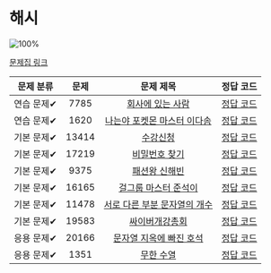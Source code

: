 # 해시

![100%](https://progress-bar.dev/10/?scale=10&title=progress&width=500&color=babaca&suffix=/10)

[문제집 링크](https://www.acmicpc.net/workbook/view/9063)

| 문제 분류  | 문제  |                               문제 제목                               |                                                                                                        정답 코드                                                                                                         |
| :--------: | :---: | :-------------------------------------------------------------------: | :----------------------------------------------------------------------------------------------------------------------------------------------------------------------------------------------------------------------: |
| 연습 문제✔ | 7785  |       [회사에 있는 사람](https://www.acmicpc.net/problem/7785)        |                       [정답 코드](/%EC%BD%94%EB%94%A9%ED%85%8C%EC%8A%A4%ED%8A%B8%EA%B3%B5%EB%B6%80/%EB%B0%B1%EC%A4%80/S5%ED%9A%8C%EC%82%AC%EC%97%90%EC%9E%88%EB%8A%94%EC%82%AC%EB%9E%8C7785.java)                        |
| 연습 문제✔ | 1620  |  [나는야 포켓몬 마스터 이다솜](https://www.acmicpc.net/problem/1620)  | [정답 코드](/%EC%BD%94%EB%94%A9%ED%85%8C%EC%8A%A4%ED%8A%B8%EA%B3%B5%EB%B6%80/%EB%B0%B1%EC%A4%80/S4%EB%82%98%EB%8A%94%EC%95%BC%ED%8F%AC%EC%BC%93%EB%AA%AC%EB%A7%88%EC%8A%A4%ED%84%B0%EC%9D%B4%EB%8B%A4%EC%86%9C1620.java) |
| 기본 문제✔ | 13414 |           [수강신청](https://www.acmicpc.net/problem/13414)           |                                    [정답 코드](/%EC%BD%94%EB%94%A9%ED%85%8C%EC%8A%A4%ED%8A%B8%EA%B3%B5%EB%B6%80/%EB%B0%B1%EC%A4%80/S3%EC%88%98%EA%B0%95%EC%8B%A0%EC%B2%AD13414.java)                                     |
| 기본 문제✔ | 17219 |        [비밀번호 찾기](https://www.acmicpc.net/problem/17219)         |                           [정답 코드](/%EC%BD%94%EB%94%A9%ED%85%8C%EC%8A%A4%ED%8A%B8%EA%B3%B5%EB%B6%80/%EB%B0%B1%EC%A4%80/S4%EB%B9%84%EB%B0%80%EB%B2%88%ED%98%B8%EC%B0%BE%EA%B8%B017219.java)                            |
| 기본 문제✔ | 9375  |         [패션왕 신해빈](https://www.acmicpc.net/problem/9375)         |                            [정답 코드](/%EC%BD%94%EB%94%A9%ED%85%8C%EC%8A%A4%ED%8A%B8%EA%B3%B5%EB%B6%80/%EB%B0%B1%EC%A4%80/S3%ED%8C%A8%EC%85%98%EC%99%95%EC%8B%A0%ED%95%B4%EB%B9%889375.java)                            |
| 기본 문제✔ | 16165 |     [걸그룹 마스터 준석이](https://www.acmicpc.net/problem/16165)     |              [정답 코드](/%EC%BD%94%EB%94%A9%ED%85%8C%EC%8A%A4%ED%8A%B8%EA%B3%B5%EB%B6%80/%EB%B0%B1%EC%A4%80/S3%EA%B1%B8%EA%B7%B8%EB%A3%B9%EB%A7%88%EC%8A%A4%ED%84%B0%EC%A4%80%EC%84%9D%EC%9D%B416165.java)              |
| 기본 문제✔ | 11478 | [서로 다른 부분 문자열의 개수](https://www.acmicpc.net/problem/11478) |              [정답 코드](/%EC%BD%94%EB%94%A9%ED%85%8C%EC%8A%A4%ED%8A%B8%EA%B3%B5%EB%B6%80/%EB%B0%B1%EC%A4%80/S3%EC%84%9C%EB%A1%9C%EB%8B%A4%EB%A5%B8%EB%B6%80%EB%B6%84%EB%AC%B8%EC%9E%90%EC%97%B411478.java)              |
| 기본 문제✔ | 19583 |        [싸이버개강총회](https://www.acmicpc.net/problem/19583)        |                       [정답 코드](/%EC%BD%94%EB%94%A9%ED%85%8C%EC%8A%A4%ED%8A%B8%EA%B3%B5%EB%B6%80/%EB%B0%B1%EC%A4%80/S2%EC%8B%B8%EC%9D%B4%EB%B2%84%EA%B0%9C%EA%B0%95%EC%B4%9D%ED%9A%8C19583.java)                       |
| 응용 문제✔ | 20166 |   [문자열 지옥에 빠진 호석](https://www.acmicpc.net/problem/20166)    |                                                                           [정답 코드](../코딩테스트공부/백준/G4문자열지옥에빠진호석20166.java)                                                                           |
| 응용 문제✔ | 1351  |           [무한 수열](https://www.acmicpc.net/problem/1351)           |                                                                                  [정답 코드](/코딩테스트공부/백준/G5무한수열1351.java)                                                                                   |
